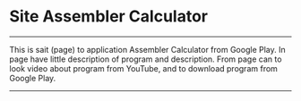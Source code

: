 # Site Assembler Calculator

---

This is sait (page) to application Assembler Calculator from Google Play. In page have little description of program and description. From page can to look video about program from YouTube, and to download program from Google Play.

---